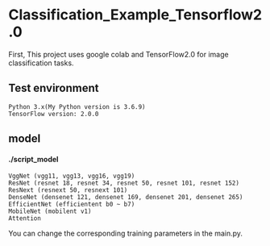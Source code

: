 # Classification_Example_Tensorflow2.0
First, This project uses google colab and TensorFlow2.0 for image classification tasks.


## Test environment
```
Python 3.x(My Python version is 3.6.9)
TensorFlow version: 2.0.0
```

## model
#### ./script_model
```
VggNet (vgg11, vgg13, vgg16, vgg19)
ResNet (resnet 18, resnet 34, resnet 50, resnet 101, resnet 152)
ResNext (resnext 50, resnext 101)
DenseNet (densenet 121, densenet 169, densenet 201, densenet 265)
EfficientNet (efficientent b0 ~ b7)
MobileNet (mobilent v1)
Attention
```


You can change the corresponding training parameters in the main.py.

